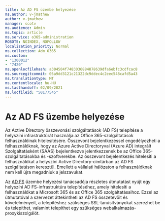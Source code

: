 ```yaml
---
title: Az AD FS üzembe helyezése
ms.author: v-jmathew
author: v-jmathew
manager: scotv
ms.audience: Admin
ms.topic: article
ms.service: o365-administration
ROBOTS: NOINDEX, NOFOLLOW
localization_priority: Normal
ms.collection: Adm_O365
ms.custom:
- "1300012"
- "7420"
ms.openlocfilehash: a304504f7483036884878639dfa6ebfc3cdfcac8
ms.sourcegitcommit: 05a9dd3121c21322dc9ddec4c2eec548cafd5a43
ms.translationtype: MT
ms.contentlocale: hu-HU
ms.lasthandoff: 02/09/2021
ms.locfileid: "50177545"
---
```

# <a name="deploy-ad-fs"></a>Az AD FS üzembe helyezése

Az Active Directory összevonási szolgáltatások (AD FS) telepítése a helyszíni infrastruktúrát használja az Office 365-szolgáltatások felhasználóinak hitelesítésére. Összevont bejelentkezéssel engedélyezheti a felhasználóknak, hogy az Azure Active Directoryval (Azure AD) integrált Szolgáltatásként (SAAS) bejelentkezve jelentkezzenek be az Office 365-szolgáltatásokba és -szoftverekbe. Az összevont bejelentkezés hitelesíti a felhasználókat a helyszíni Active Directory-címtárban az AD FS szolgáltatáson keresztül. Emellett a vállalati hálózaton a felhasználóknak nem kell újra megadniuk a jelszavukat.

Az [AD FS](https://go.microsoft.com/fwlink/?linkid=2071178) üzembe helyezési tanácsadója részletes útmutatást nyújt egy helyszíni AD FS-infrastruktúra telepítéséhez, amely hitelesíti a felhasználókat a Microsoft 365 és az Office 365 szolgáltatásaihoz. Ezzel az útmutatóval a szervezet áttekintheti az AD FS összetevőit és követelményeit, a telepítéshez szükséges SSL-tanúsítványokat szerezhet be és telepíthet, valamint telepíthet egy szükséges webalkalmazás-proxykiszolgálót.
